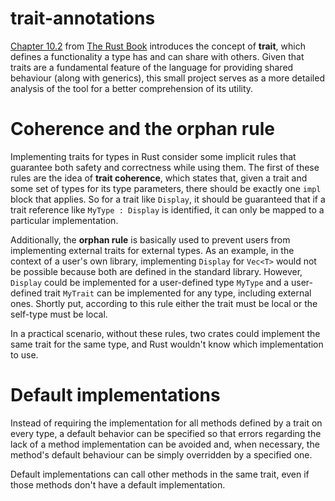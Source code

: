 # trait-annotations

[Chapter 10.2](https://doc.rust-lang.org/book/ch10-02-traits.html) from [The Rust Book](https://doc.rust-lang.org/book/) introduces the concept of **trait**, which defines a functionality a type has and can share with others. Given that traits are a fundamental feature of the language for providing shared behaviour (along with generics), this small project serves as a more detailed analysis of the tool for a better comprehension of its utility.

# Coherence and the orphan rule

Implementing traits for types in Rust consider some implicit rules that guarantee both safety and correctness while using them. The first of these rules are the idea of **trait coherence**, which states that, given a trait and some set of types for its type parameters, there should be exactly one `impl` block that applies. So for a trait like `Display`, it should be guaranteed that if a trait reference like `MyType : Display` is identified, it can only be mapped to a particular implementation.

Additionally, the **orphan rule** is basically used to prevent users from implementing external traits for external types. As an example, in the context of a user's own library, implementing `Display` for `Vec<T>` would not be possible because both are defined in the standard library. However, `Display` could be implemented for a user-defined type `MyType` and a user-defined trait `MyTrait` can be implemented for any type, including external ones. Shortly put, according to this rule either the trait must be local or the self-type must be local.

In a practical scenario, without these rules, two crates could implement the same trait for the same type, and Rust wouldn't know which implementation to use.

# Default implementations

Instead of requiring the implementation for all methods defined by a trait on every type, a default behavior can be specified so that errors regarding the lack of a method implementation can be avoided and, when necessary, the method's default behaviour can be simply overridden by a specified one.

Default implementations can call other methods in the same trait, even if those methods don't have a default implementation.